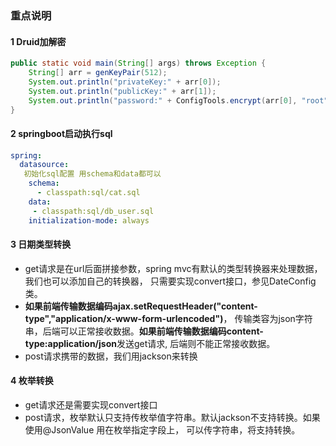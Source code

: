 ### 重点说明

#### 1 Druid加解密
```java
public static void main(String[] args) throws Exception {
    String[] arr = genKeyPair(512);
    System.out.println("privateKey:" + arr[0]);
    System.out.println("publicKey:" + arr[1]);
    System.out.println("password:" + ConfigTools.encrypt(arr[0], "root"));
}   
```
#### 2 springboot启动执行sql
```yaml
spring:
  datasource:
   初始化sql配置 用schema和data都可以
    schema:
      - classpath:sql/cat.sql
    data:
     - classpath:sql/db_user.sql
    initialization-mode: always    
```
#### 3 日期类型转换
* get请求是在url后面拼接参数，spring mvc有默认的类型转换器来处理数据，我们也可以添加自己的转换器，
只需要实现convert接口，参见DateConfig类。
* **如果前端传输数据编码ajax.setRequestHeader("content-type","application/x-www-form-urlencoded")**，
传输类容为json字符串，后端可以正常接收数据。**如果前端传输数据编码content-type:application/json**发送get请求,
后端则不能正常接收数据。
* post请求携带的数据，我们用jackson来转换

#### 4 枚举转换
* get请求还是需要实现convert接口
* post请求，枚举默认只支持传枚举值字符串。默认jackson不支持转换。如果使用@JsonValue 用在枚举指定字段上，
可以传字符串，将支持转换。


